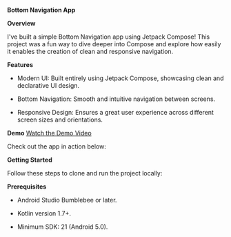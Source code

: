 **Bottom Navigation App**

**Overview**

I've built a simple Bottom Navigation app using Jetpack Compose! This project was a fun way to dive deeper into Compose and explore how easily it enables the creation of clean and responsive navigation.

**Features**

- Modern UI: Built entirely using Jetpack Compose, showcasing clean and declarative UI design.

- Bottom Navigation: Smooth and intuitive navigation between screens.

- Responsive Design: Ensures a great user experience across different screen sizes and orientations.

**Demo**
[Watch the Demo Video](assets/NewVideo.mp4)


Check out the app in action below:


**Getting Started**

Follow these steps to clone and run the project locally:

**Prerequisites**

- Android Studio Bumblebee or later.

- Kotlin version 1.7+.

- Minimum SDK: 21 (Android 5.0).

